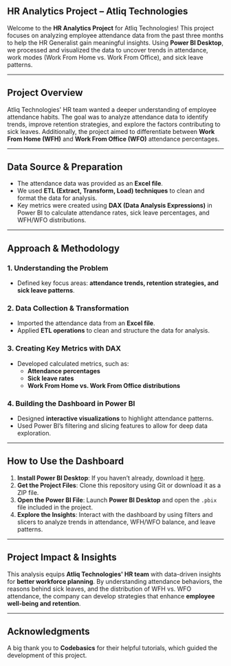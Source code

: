 ## **HR Analytics Project – Atliq Technologies**

Welcome to the **HR Analytics Project** for Atliq Technologies! This project focuses on analyzing employee attendance data from the past three months to help the HR Generalist gain meaningful insights. Using **Power BI Desktop**, we processed and visualized the data to uncover trends in attendance, work modes (Work From Home vs. Work From Office), and sick leave patterns.  

---

## **Project Overview**  

Atliq Technologies' HR team wanted a deeper understanding of employee attendance habits. The goal was to analyze attendance data to identify trends, improve retention strategies, and explore the factors contributing to sick leaves. Additionally, the project aimed to differentiate between **Work From Home (WFH)** and **Work From Office (WFO)** attendance percentages.  

---

## **Data Source & Preparation**  

- The attendance data was provided as an **Excel file**.  
- We used **ETL (Extract, Transform, Load) techniques** to clean and format the data for analysis.  
- Key metrics were created using **DAX (Data Analysis Expressions)** in Power BI to calculate attendance rates, sick leave percentages, and WFH/WFO distributions.  

---

## **Approach & Methodology**  

### **1. Understanding the Problem**  
- Defined key focus areas: **attendance trends, retention strategies, and sick leave patterns**.  

### **2. Data Collection & Transformation**  
- Imported the attendance data from an **Excel file**.  
- Applied **ETL operations** to clean and structure the data for analysis.  

### **3. Creating Key Metrics with DAX**  
- Developed calculated metrics, such as:  
  - **Attendance percentages**  
  - **Sick leave rates**  
  - **Work From Home vs. Work From Office distributions**  

### **4. Building the Dashboard in Power BI**  
- Designed **interactive visualizations** to highlight attendance patterns.  
- Used Power BI’s filtering and slicing features to allow for deep data exploration.  

---

## **How to Use the Dashboard**  

1. **Install Power BI Desktop**: If you haven’t already, download it [here](https://www.microsoft.com/en-us/download/details.aspx?id=58494).  
2. **Get the Project Files**: Clone this repository using Git or download it as a ZIP file.  
3. **Open the Power BI File**: Launch **Power BI Desktop** and open the `.pbix` file included in the project.  
4. **Explore the Insights**: Interact with the dashboard by using filters and slicers to analyze trends in attendance, WFH/WFO balance, and leave patterns.  

---

## **Project Impact & Insights**  

This analysis equips **Atliq Technologies' HR team** with data-driven insights for **better workforce planning**. By understanding attendance behaviors, the reasons behind sick leaves, and the distribution of WFH vs. WFO attendance, the company can develop strategies that enhance **employee well-being and retention**.  

---

## **Acknowledgments**  

A big thank you to **Codebasics** for their helpful tutorials, which guided the development of this project.




